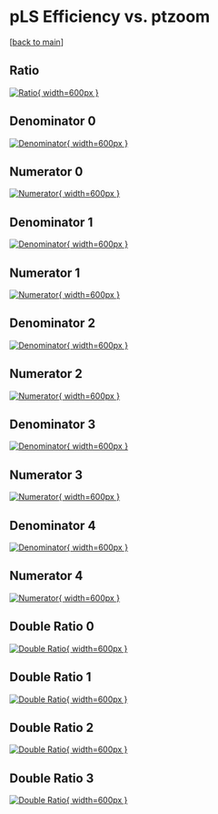 # pLS Efficiency vs. ptzoom

[[back to main](./)]



## Ratio

[![Ratio](../mtv/var/pLS_base_11_1_eff_ptzoom.png){ width=600px }](../mtv/var/pLS_base_11_1_eff_ptzoom.pdf)

## Denominator 0

[![Denominator](../mtv/den/pLS_base_11_1_eff_ptzoom_den0.png){ width=600px }](../mtv/den/pLS_base_11_1_eff_ptzoom_den0.pdf)

## Numerator 0

[![Numerator](../mtv/num/pLS_base_11_1_eff_ptzoom_num0.png){ width=600px }](../mtv/num/pLS_base_11_1_eff_ptzoom_num0.pdf)

## Denominator 1

[![Denominator](../mtv/den/pLS_base_11_1_eff_ptzoom_den1.png){ width=600px }](../mtv/den/pLS_base_11_1_eff_ptzoom_den1.pdf)

## Numerator 1

[![Numerator](../mtv/num/pLS_base_11_1_eff_ptzoom_num1.png){ width=600px }](../mtv/num/pLS_base_11_1_eff_ptzoom_num1.pdf)

## Denominator 2

[![Denominator](../mtv/den/pLS_base_11_1_eff_ptzoom_den2.png){ width=600px }](../mtv/den/pLS_base_11_1_eff_ptzoom_den2.pdf)

## Numerator 2

[![Numerator](../mtv/num/pLS_base_11_1_eff_ptzoom_num2.png){ width=600px }](../mtv/num/pLS_base_11_1_eff_ptzoom_num2.pdf)

## Denominator 3

[![Denominator](../mtv/den/pLS_base_11_1_eff_ptzoom_den3.png){ width=600px }](../mtv/den/pLS_base_11_1_eff_ptzoom_den3.pdf)

## Numerator 3

[![Numerator](../mtv/num/pLS_base_11_1_eff_ptzoom_num3.png){ width=600px }](../mtv/num/pLS_base_11_1_eff_ptzoom_num3.pdf)

## Denominator 4

[![Denominator](../mtv/den/pLS_base_11_1_eff_ptzoom_den4.png){ width=600px }](../mtv/den/pLS_base_11_1_eff_ptzoom_den4.pdf)

## Numerator 4

[![Numerator](../mtv/num/pLS_base_11_1_eff_ptzoom_num4.png){ width=600px }](../mtv/num/pLS_base_11_1_eff_ptzoom_num4.pdf)

## Double Ratio 0

[![Double Ratio](../mtv/ratio/pLS_base_11_1_eff_ptzoom_ratio0.png){ width=600px }](../mtv/ratio/pLS_base_11_1_eff_ptzoom_ratio0.pdf)

## Double Ratio 1

[![Double Ratio](../mtv/ratio/pLS_base_11_1_eff_ptzoom_ratio1.png){ width=600px }](../mtv/ratio/pLS_base_11_1_eff_ptzoom_ratio1.pdf)

## Double Ratio 2

[![Double Ratio](../mtv/ratio/pLS_base_11_1_eff_ptzoom_ratio2.png){ width=600px }](../mtv/ratio/pLS_base_11_1_eff_ptzoom_ratio2.pdf)

## Double Ratio 3

[![Double Ratio](../mtv/ratio/pLS_base_11_1_eff_ptzoom_ratio3.png){ width=600px }](../mtv/ratio/pLS_base_11_1_eff_ptzoom_ratio3.pdf)

